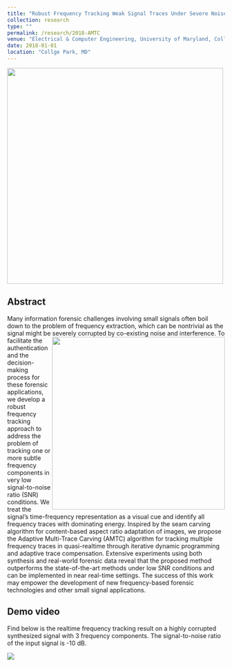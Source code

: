 ```yaml
---
title: "Robust Frequency Tracking Weak Signal Traces Under Severe Noise and Distortions"
collection: research
type: ""
permalink: /research/2018-AMTC
venue: "Electrical & Computer Engineering, University of Maryland, Collge Park"
date: 2018-01-01
location: "Collge Park, MD"
---
```


<img src="https://zhuqiangumd.github.io/images/AMTC_example.png" width="500">

Abstract
---------
Many information forensic challenges involving small signals often boil down to the problem of frequency extraction, which can be nontrivial as the signal might be severely corrupted by co-existing noise and interference. <img style="float: right;" src="http://zhuqiangumd.github.io/images/AMTC_sysdiag.png" width="400"> To facilitate the authentication and the decision-making process for these forensic applications, we develop a robust frequency tracking approach to address the problem of tracking one or more subtle frequency components in very low signal-to-noise ratio (SNR) conditions. We treat the signal’s time-frequency representation as a visual cue and identify all frequency traces with dominating energy. Inspired by the seam carving algorithm for content-based aspect ratio adaptation of images, we propose the Adaptive Multi-Trace Carving (AMTC) algorithm for tracking multiple frequency traces in quasi-realtime through iterative dynamic programming and adaptive trace compensation. Extensive experiments using both synthesis and real-world forensic data reveal that the proposed method outperforms the state-of-the-art methods under low SNR conditions and can be implemented in near real-time settings. The success of this work may empower the development of new frequency-based forensic technologies and other small signal applications.


Demo video
---------
Find below is the realtime frequency tracking result on a highly corrupted synthesized signal with 3 frequency components. The signal-to-noise ratio of the input signal is -10 dB.

[![](http://img.youtube.com/vi/b0nmemTedCA/0.jpg)](http://www.youtube.com/watch?v=b0nmemTedCA "")
